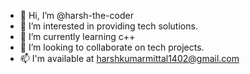 - 👋 Hi, I’m @harsh-the-coder
- 👀 I’m interested in providing tech solutions.
- 🌱 I’m currently learning c++
- 💞️ I’m looking to collaborate on tech projects.
- 📫 I'm available at harshkumarmittal1402@gmail.com


